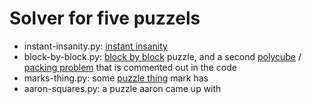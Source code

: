 
Solver for five puzzels
========================

* instant-insanity.py: [instant insanity](http://en.wikipedia.org/wiki/Instant_Insanity)
* block-by-block.py: [block by block](http://www.thinkfun.com/blockbyblock) puzzle, and a second [polycube](http://en.wikipedia.org/wiki/Polycube) / [packing problem](http://en.wikipedia.org/wiki/Packing_problems) that is commented out in the code
* marks-thing.py: some [puzzle thing](https://web.archive.org/web/20181024203649/https://www.amazon.com/dp/B00H5HOWG4/) mark has
* aaron-squares.py: a puzzle aaron came up with
